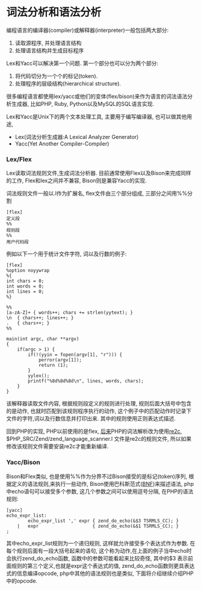 # 词法分析和语法分析

编程语言的编译器(compiler)或解释器(interpreter)一般包括两大部分:

1. 读取源程序, 并处理语言结构
1. 处理语言结构并生成目标程序

Lex和Yacc可以解决第一个问题.
第一个部分也可以分为两个部分:

1. 将代码切分为一个个的标记(token). 
1. 处理程序的层级结构(hierarchical structure).

很多编程语言都使用lex/yacc或他们的变体(flex/bison)来作为语言的词法语法分析生成器, 比如PHP, Ruby, Python以及MySQL的SQL语言实现.

Lex和Yacc是Unix下的两个文本处理工具, 主要用于编写编译器, 也可以做其他用途,

* Lex(词法分析生成器:A Lexical Analyzer Generator)
* Yacc(Yet Another Compiler-Compiler)

### Lex/Flex
Lex读取词法规则文件,生成词法分析器. 目前通常使用Flex以及Bison来完成同样的工作, Flex和lex之间并不兼容,
Bison则是兼容Yacc的实现.

词法规则文件一般以.l作为扩展名, flex文件由三个部分组成, 三部分之间用%%分割

	[flex]
	定义段
	%%
	规则段
	%%
	用户代码段

例如以下一个用于统计文件字符, 词以及行数的例子:

	[flex]
	%option noyywrap
	%{
	int chars = 0;
	int words = 0;
	int lines = 0;
	%}

	%%
	[a-zA-Z]+ { words++; chars += strlen(yytext); }
	\n	{ chars++; lines++; }
	.	{ chars++; }
	%%

	main(int argc, char **argv) 
	{
		if(argc > 1) {
			if(!(yyin = fopen(argv[1], "r"))) {
				perror(argv[1]);
				return (1);
			}
			yylex();
			printf("%8d%8d%8d\n", lines, words, chars);
		}
	}

该解释器读取文件内容, 根据规则段定义的规则进行处理, 规则后面大括号中包含的是动作, 也就时匹配到该规则程序执行的动作,
这个例子中的匹配动作时记录下文件的字符,词以及行数信息并打印出来. 其中的规则使用正则表达式描述. 

回到PHP的实现, PHP以前使用的是flex, [后来](http://blog.somabo.de/2008/02/php-on-re2c.html)PHP的词法解析改为使用[re2c](http://re2c.org/),
$PHP_SRC/Zend/zend_language_scanner.l 文件是re2c的规则文件, 所以如果修改该规则文件需要安装re2c才能重新编译.


### Yacc/Bison
Bison和Flex类似, 也是使用%%作为分界不过Bison接受的是标记(token)序列, 根据定义的语法规则,来执行一些动作,
Bison使用巴科斯范式([BNF](http://baike.baidu.com/view/1137652.htm))来描述语法, php中echo语句可以接受多个参数, 这几个参数之间可以使用逗号分隔,
在PHP的语法规则:

	[yacc]
	echo_expr_list:
			echo_expr_list ',' expr { zend_do_echo(&$3 TSRMLS_CC); }
		|   expr                    { zend_do_echo(&$1 TSRMLS_CC); }
	;

其中echo_expr_list规则为一个递归规则, 这样就允许接受多个表达式作为参数.
在每个规则后面有一段大括号起来的语句, 这个称为动作,在上面的例子当中echo时会执行zend_do_echo函数,
函数中的参数可能看起来比较奇怪, 其中的$3 表示前面规则的第三个定义,也就是expr这个表达式的值,
zend_do_echo函数则更具表达式的信息编译opcode, php中其他的语法规则也是类似, 下面将介绍继续介绍PHP中的opcode.
